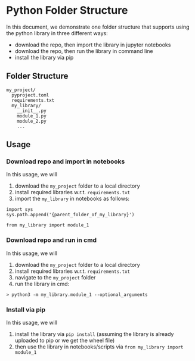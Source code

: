 # Python Folder Structure
In this document, we demonstrate one folder structure that supports using the python library in three different ways:
* download the repo, then import the library in jupyter notebooks
* download the repo, then run the library in command line
* install the library via pip

## Folder Structure
```
my_project/
  pyproject.toml
  requirements.txt
  my_library/
    __init__.py
    module_1.py
    module_2.py
    ...
```

## Usage
### Download repo and import in notebooks
In this usage, we will
1. download the `my_project` folder to a local directory
2. install required libraries w.r.t. `requirements.txt`
3. import the `my_library` in notebooks as follows:
```
import sys
sys.path.append('{parent_folder_of_my_library}')

from my_library import module_1
```
### Download repo and run in cmd
In this usage, we will
1. download the `my_project` folder to a local directory
2. install required libraries w.r.t. `requirements.txt`
3. navigate to the `my_project` folder
4. run the library in cmd:
```
> python3 -m my_library.module_1 --optional_arguments
```
### Install via pip
In this usage, we will 
1. install the library via `pip install` (assuming the library is already uploaded to pip or we get the wheel file)
2. then use the library in notebooks/scripts via `from my_library import module_1`
